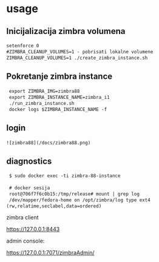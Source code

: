 # usage

## Inicijalizacija zimbra volumena

    setenforce 0
    #ZIMBRA_CLEANUP_VOLUMES=1 - pobrisati lokalne volumene
    ZIMBRA_CLEANUP_VOLUMES=1 ./create_zimbra_instance.sh


## Pokretanje zimbra instance

     export ZIMBRA_IMG=zimbra88
     export ZIMBRA_INSTANCE_NAME=zimbra_i1
     ./run_zimbra_instance.sh
     docker logs $ZIMBRA_INSTANCE_NAME -f


## login

    ![zimbra88](/docs/zimbra88.png)
 

## diagnostics

     
     $ sudo docker exec -ti zimbra-88-instance

     # docker sesija
     root@706f7f6c0b15:/tmp/release# mount | grep log
     /dev/mapper/fedora-home on /opt/zimbra/log type ext4 (rw,relatime,seclabel,data=ordered)


zimbra client

https://127.0.0.1:8443


admin console:

https://127.0.0.1:7071/zimbraAdmin/
